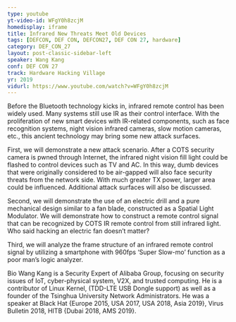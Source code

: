 ```yaml
---
type: youtube
yt-video-id: WFgY0h8zcjM
homedisplay: iframe
title: Infrared New Threats Meet Old Devices
tags: [DEFCON, DEF CON, DEFCON27, DEF CON 27, hardware]
category: DEF_CON_27
layout: post-classic-sidebar-left
speaker: Wang Kang
conf: DEF CON 27
track: Hardware Hacking Village
yr: 2019
vidurl: https://www.youtube.com/watch?v=WFgY0h8zcjM
---
```

Before the Bluetooth technology kicks in, infrared remote control has been widely used. Many systems still use IR as their control interface. With the proliferation of new smart devices with IR-related components, such as face recognition systems, night vision infrared cameras, slow motion cameras, etc., this ancient technology may bring some new attack surfaces.

First, we will demonstrate a new attack scenario. After a COTS security camera is pwned through Internet, the infrared night vision fill light could be flashed to control devices such as TV and AC. In this way, dumb devices that were originally considered to be air-gapped will also face security threats from the network side. With much greater TX power, larger area could be influenced. Additional attack surfaces will also be discussed.

Second, we will demonstrate the use of an electric drill and a pure mechanical design similar to a fan blade, constructed as a Spatial Light Modulator. We will demonstrate how to construct a remote control signal that can be recognized by COTS IR remote control from still infrared light. Who said hacking an electric fan doesn’t matter?

Third, we will analyze the frame structure of an infrared remote control signal by utilizing a smartphone with 960fps ‘Super Slow-mo’ function as a poor man’s logic analyzer.

Bio
Wang Kang is a Security Expert of Alibaba Group, focusing on security issues of IoT, cyber-physical system, V2X, and trusted computing. He is a contributor of Linux Kernel, (TDD-LTE USB Dongle support) as well as a founder of the Tsinghua University Network Administrators. He was a speaker at Black Hat {Europe 2015, USA 2017, USA 2018, Asia 2019}, Virus Bulletin 2018, HITB {Dubai 2018, AMS 2019}.